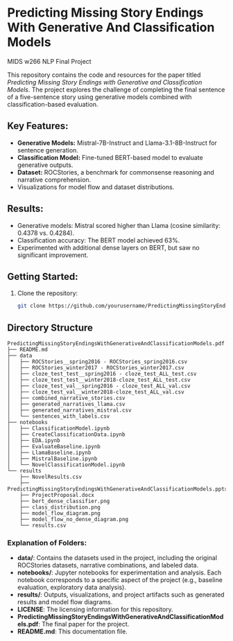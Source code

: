 # Predicting Missing Story Endings With Generative And Classification Models
MIDS w266 NLP Final Project

This repository contains the code and resources for the paper titled *Predicting Missing Story Endings with Generative and Classification Models*. The project explores the challenge of completing the final sentence of a five-sentence story using generative models combined with classification-based evaluation.

## Key Features:
- **Generative Models:** Mistral-7B-Instruct and Llama-3.1-8B-Instruct for sentence generation.
- **Classification Model:** Fine-tuned BERT-based model to evaluate generative outputs.
- **Dataset:** ROCStories, a benchmark for commonsense reasoning and narrative comprehension.
- Visualizations for model flow and dataset distributions.

## Results:
- Generative models: Mistral scored higher than Llama (cosine similarity: 0.4378 vs. 0.4284).
- Classification accuracy: The BERT model achieved 63%.
- Experimented with additional dense layers on BERT, but saw no significant improvement.

## Getting Started:
1. Clone the repository:
   ```bash
   git clone https://github.com/yourusername/PredictingMissingStoryEndingsWithGenerativeAndClassificationModels.git


## Directory Structure
```plaintext
PredictingMissingStoryEndingsWithGenerativeAndClassificationModels.pdf
├── README.md
├── data
│   ├── ROCStories__spring2016 - ROCStories_spring2016.csv
│   ├── ROCStories_winter2017 - ROCStories_winter2017.csv
│   ├── cloze_test_test__spring2016 - cloze_test_ALL_test.csv
│   ├── cloze_test_test__winter2018-cloze_test_ALL_test.csv
│   ├── cloze_test_val__spring2016 - cloze_test_ALL_val.csv
│   ├── cloze_test_val__winter2018-cloze_test_ALL_val.csv
│   ├── combined_narrative_stories.csv
│   ├── generated_narratives_llama.csv
│   ├── generated_narratives_mistral.csv
│   └── sentences_with_labels.csv
├── notebooks
│   ├── ClassificationModel.ipynb
│   ├── CreateClassificationData.ipynb
│   ├── EDA.ipynb
│   ├── EvaluateBaseline.ipynb
│   ├── LlamaBaseline.ipynb
│   ├── MistralBaseline.ipynb
│   └── NovelClassificationModel.ipynb
└── results
    ├── NovelResults.csv
    ├── PredictingMissingStoryEndingsWithGenerativeAndClassificationModels.pptx
    ├── ProjectProposal.docx
    ├── bert_dense_classifier.png
    ├── class_distribution.png
    ├── model_flow_diagram.png
    ├── model_flow_no_dense_diagram.png
    └── results.csv
```

### Explanation of Folders:
- **data/**: Contains the datasets used in the project, including the original ROCStories datasets, narrative combinations, and labeled data.
- **notebooks/**: Jupyter notebooks for experimentation and analysis. Each notebook corresponds to a specific aspect of the project (e.g., baseline evaluation, exploratory data analysis).
- **results/**: Outputs, visualizations, and project artifacts such as generated results and model flow diagrams.
- **LICENSE**: The licensing information for this repository.
- **PredictingMissingStoryEndingsWithGenerativeAndClassificationModels.pdf**: The final paper for the project.
- **README.md**: This documentation file.
